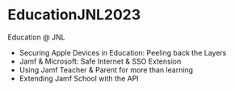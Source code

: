 # EducationJNL2023
Education @ JNL


- Securing Apple Devices in Education: Peeling back the Layers
- Jamf & Microsoft: Safe Internet & SSO Extension
- Using Jamf Teacher & Parent for more than learning
- Extending Jamf School with the API